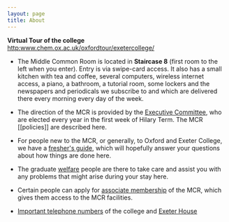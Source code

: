```yaml
---
layout: page
title: About
---
```

**Virtual Tour of the college** <http:www.chem.ox.ac.uk/oxfordtour/exetercollege/>

* The Middle Common Room is located in **Staircase 8** (first room to the left when you enter). Entry is via swipe-card access. It also has a small kitchen with tea and coffee, several computers, wireless internet access, a piano, a bathroom, a tutorial room, some lockers and the newspapers and periodicals we subscribe to and which are delivered there every morning every day of the week.

* The direction of the MCR is provided by the [Executive Committee](/committee), who are elected every year in the first week of Hilary Term. The MCR [[policies]] are described here.

* For people new to the MCR, or generally, to Oxford and Exeter College, we have a [fresher's guide](/freshers-guide), which will hopefully answer your questions about how things are done here.

* The graduate [welfare](/welfare) people are there to take care and assist you with any problems that might arise during your stay here.

* Certain people can apply for [associate membership](/associate-membership) of the MCR, which gives them access to the MCR facilities.

* [Important telephone numbers](/numbers) of the college and [Exeter
  House](/exeter-house)
